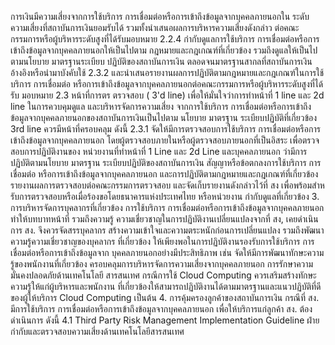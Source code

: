 การเงินมีความเสี่ยงจากการใช้บริการ การเชื่อมต่อหรือการเข้าถึงข้อมูลจากบุคคลภายนอกใน
ระดับความเสี่ยงที่สถาบันการเงินยอมรับได้ รวมทั้งนําเสนอผลการบริหารความเสี่ยงดังกล่าว
ต่อคณะกรรมการหรือผู้บริหารระดับสูงที่ได้รับมอบหมาย
2.2.4 กำกับดูแลการใช้บริการ การเชื่อมต่อหรือการเข้าถึงข้อมูลจากบุคคลภายนอกให้เป็นไปตาม
กฎหมายและกฎเกณฑ์ที่เกี่ยวข้อง รวมถึงดูแลให้เป็นไปตามนโยบาย มาตรฐานระเบียบ
ปฏิบัติของสถาบันการเงิน ตลอดจนมาตรฐานสากลที่สถาบันการเงินอ้างอิงหรือนำมาบังคับใช้
2.3.2
และนําเสนอรายงานผลการปฏิบัติตามกฎหมายและกฎเกณฑ์ในการใช้บริการ การเชื่อมต่อ
หรือการเข้าถึงข้อมูลจากบุคคลภายนอกต่อคณะกรรมการหรือผู้บริหารระดับสูงที่ได้รับ
มอบหมาย
2.3 หน้าที่การตร
ตรวจสอบ ( 3'd line)
เพื่อให้มั่นใจว่าการทําหน้าที่ 1 line และ 2d line ในการควบคุมดูแล และบริหารจัดการความเสี่ยง
จากการใช้บริการ การเชื่อมต่อหรือการเข้าถึงข้อมูลจากบุคคลภายนอกของสถาบันการเงินเป็นไปตาม
นโยบาย มาตรฐาน ระเบียบปฏิบัติที่เกี่ยวข้อง 3rd line ควรมีหน้าที่ครอบคลุม ดังนี้
2.3.1 จัดให้มีการตรวจสอบการใช้บริการ การเชื่อมต่อหรือการเข้าถึงข้อมูลจากบุคคลภายนอก
โดยผู้ตรวจสอบภายในหรือผู้ตรวจสอบภายนอกที่เป็นอิสระ เพื่อตรวจสอบการปฏิบัติงานของ
หน่วยงานที่ทำหน้าที่ 1 Line และ 2d Line และบุคคลภายนอก ว่ามีการปฏิบัติตามนโยบาย
มาตรฐาน ระเบียบปฏิบัติของสถาบันการเงิน สัญญาหรือข้อตกลงการใช้บริการ การเชื่อมต่อ
หรือการเข้าถึงข้อมูลจากบุคคลภายนอก และการปฏิบัติตามกฎหมายและกฎเกณฑ์ที่เกี่ยวข้อง
รายงานผลการตรวจสอบต่อคณะกรรมการตรวจสอบ และจัดเก็บรายงานดังกล่าวไว้ที่ สง
เพื่อพร้อมสําหรับการตรวจสอบหรือเมื่อร้องขอโดยธนาคารแห่งประเทศไทย หรือหน่วยงาน
กำกับดูแลที่เกี่ยวข้อง
3. การบริหารจัดการบุคลากรที่เกี่ยวข้อง
การใช้บริการ การเชื่อมต่อหรือการเข้าถึงข้อมูลจากบุคคลภายนอก ทำให้บทบาทหน้าที่ รวมถึงความรู้
ความเชี่ยวชาญในการปฏิบัติงานเปลี่ยนแปลงจากที่ สง, เคยดำเนินการ สง. จึงควรจัดสรรบุคลากร
สร้างความเข้าใจและความตระหนักก่อนการเปลี่ยนแปลง รวมถึงพัฒนาความรู้ความเชี่ยวชาญของบุคลากร
ที่เกี่ยวข้อง ให้เพียงพอในการปฏิบัติงานรองรับการใช้บริการ การเชื่อมต่อหรือการเข้าถึงข้อมูลจาก
บุคคลภายนอกอย่างมีประสิทธิภาพ เช่น จัดให้มีการพัฒนาทักษะความรู้ของพนักงานที่เกี่ยวข้อง
ครอบคลุมการบริหารจัดการความเสี่ยงจากบุคคลภายนอก การรักษาความมั่นคงปลอดภัยด้านเทคโนโลยี
สารสนเทศ กรณีการใช้ Cloud Computing ควรเสริมสร้างทักษะความรู้ให้แก่ผู้บริหารและพนักงาน
ที่เกี่ยวข้องให้สามารถปฏิบัติงานได้ตามมาตรฐานและแนวปฏิบัติที่ดีของผู้ให้บริการ Cloud Computing เป็นต้น
4. การคุ้มครองลูกค้าของสถาบันการเงิน
กรณีที่ สง. มีการใช้บริการ การเชื่อมต่อหรือการเข้าถึงข้อมูลจากบุคคลภายนอก เพื่อให้บริการแก่ลูกค้า
สง. ต้องดำเนินการ ดังนี้
4.1
Third Party Risk Management Implementation Guideline
ฝ่ายกำกับและตรวจสอบความเสี่ยงด้านเทคโนโลยีสารสนเทศ
